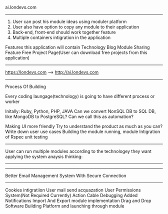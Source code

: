 ai.londevs.com
_______________
1. User can post his module ideas using moduler platform
2. User also have option to copy any module to their application
3. Back-end, front-end should work together feature
4. Multiple containers intigration in the application

Features this application will contain
Technology Blog
Module Sharing Feature
Free Project Page(User can download free projects from this application)
___________________________________________________________________________________________________

https://londevs.com --> http://ai.londevs.com
___________________________________________________________________________________________________

Process Of Building

Every coding laungage(technology) is going to have different process or worker

Initally: Ruby, Python, PHP, JAVA
Can we convert NonSQL DB to SQL DB, like MongoDB to PostgreSQL? Can we call this as automation?

Making UI more friendly
Try to understand the product as much as you can?
Write down user use cases
Building the module running, module
Intigration of Rspec unit testing
_____________________________________________________________________________________________________

User can run multiple modules according to the technologey they want applying the system anaysis thinking:
_____________________________________________________________________________________________________

_______________________________________________________________________________________________________

Better Email Management System With Secure Connection
_______________________________________________________________________________________________________
Cookies intigratiion
User mail send acquazation
User Permissions System(Not Required Currently)
Action Cable Debugging
Added Notifications
Import And Export module implementation
Drag and Drop Software Building Platform and launching through module

